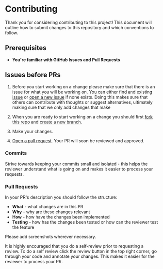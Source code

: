 # Contributing

Thank you for considering contributing to this project! This document will outline how to submit changes to this repository and which conventions to follow.

## Prerequisites

- **You're familiar with GitHub Issues and Pull Requests**

## Issues before PRs

1. Before you start working on a change please make sure that there is an issue for what you will be working on. You can either find and [existing issue](https://github.com/siddhantdixit/LinkStack/issues) or [open a new issue](https://github.com/siddhantdixit/LinkStack/issues/new) if none exists. Doing this makes sure that others can contribute with thoughts or suggest alternatives, ultimately making sure that we only add changes that make

2. When you are ready to start working on a change you should first [fork this repo](https://help.github.com/en/github/getting-started-with-github/fork-a-repo) and [create a new branch](https://help.github.com/en/github/collaborating-with-issues-and-pull-requests/creating-and-deleting-branches-within-your-repository).
3. Make your changes.
4. [Open a pull request](https://help.github.com/en/github/collaborating-with-issues-and-pull-requests/creating-a-pull-request-from-a-fork). Your PR will soon be reviewed and approved.

### Commits

Strive towards keeping your commits small and isolated - this helps the reviewer understand what is going on and makes it easier to process your requests.

### Pull Requests

In your PR's description you should follow the structure:

- **What** - what changes are in this PR
- **Why** - why are these changes relevant
- **How** - how have the changes been implemented
- **Testing** - how has the changes been tested or how can the reviewer test the feature

Please add screenshots wherever necessary.

It is highly encouraged that you do a self-review prior to requesting a review. To do a self review click the review button in the top right corner, go through your code and annotate your changes. This makes it easier for the reviewer to process your PR.